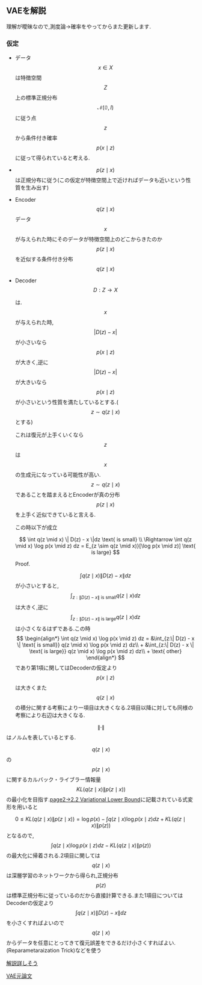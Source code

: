 ## VAEを解説

理解が曖昧なので,測度論→確率をやってからまた更新します.

### 仮定

* データ$$x \in X$$は特徴空間$$Z$$上の標準正規分布$$\mathcal{N}(\mathbb{0},I)$$に従う点$$z$$から条件付き確率$$p(x \mid z)$$に従って得られていると考える.

* $$p(z \mid x)$$は正規分布に従う(この仮定が特徴空間上で近ければデータも近いという性質を生み出す)

* Encoder $$q(z \mid x)$$
  データ$$x$$が与えられた時にそのデータが特徴空間上のどこからきたのか$$p(z \mid x)$$を近似する条件付き分布$$q(z \mid x)$$

* Decoder $$D:Z \to X$$

  は.$$x$$が与えられた時,$$| D(z) - x|$$が小さいなら$$p(x \mid  z)$$が大きく,逆に$$| D(z) - x|$$が大きいなら$$p(x \mid z)$$が小さいという性質を満たしているとする.($$z \sim q(z \mid x)$$とする)

  これは復元が上手くいくなら$$z$$は$$x$$の生成元になっている可能性が高い.$$z \sim q(z \mid x)$$であることを踏まえるとEncoderが真の分布$$p(z \mid x)$$を上手く近似できていると言える.

  この時以下が成立

  $$
\int q(z \mid x) \| D(z) - x \|dz \text{ is small} \\
  \Rightarrow
  \int q(z \mid x) \log p(x \mid z) dz = E_{z \sim q(z \mid x)}[\log p(x \mid z)] \text{ is large}
  $$
  
  
  Proof.

  $$\int q(z \mid x) \| D(z) - x \|dz$$が小さいとすると,
$$
  \int_{z:\| D(z) - x \| \text{ is small} } q(z \mid x) dz
  $$
  は大きく,逆に
  $$
  \int_{z:\| D(z) - x \| \text{ is large}} q(z \mid x) dz
  $$
  は小さくなるはずである.この時
  $$
  \begin{align*}
  	\int q(z \mid x) \log p(x \mid z) dz
  	= &\int_{z:\| D(z) - x \| \text{ is small}} q(z \mid x) \log p(x \mid z) dz\\
  		+ &\int_{z:\| D(z) - x \| \text{ is large}} q(z \mid x) \log p(x \mid z) dz\\
  		+ \text{ other}
  \end{align*}
  $$
  であり第1項に関してはDecoderの仮定より$$p(x \mid z)$$は大きくまた$$q(z \mid x)$$の積分に関する考察により一項目は大きくなる.2項目以降に対しても同様の考察により右辺は大きくなる.
  
  

$$\| \cdot \|$$はノルムを表しているとする.

$$q(z \mid x)$$の$$p(z \mid x)$$に関するカルバック・ライブラー情報量$$KL(q(z \mid x) \| p(z \mid x))$$の最小化を目指す.[page2→2.2 Variational Lower Bound](https://nzw0301.github.io/notes/vae.pdf)に記載されている式変形を用いると

$$
0 \le KL(q(z \mid x)\| p(z \mid x)) 
= \log p(x) - \int q(z \mid x) \log p(x \mid z) dz + KL(q(z \mid x) \| p(z))
$$
となるので,
$$
\int q(z \mid x) \log p(x \mid z) dz - KL(q(z \mid x) \| p(z))
$$
の最大化に帰着される.2項目に関しては$$q(z \mid x)$$は深層学習のネットワークから得られ,正規分布$$p(z)$$は標準正規分布に従っているのだから直接計算できる.また1項目についてはDecoderの仮定より$$\int q(z \mid x) \| D(z) - x \|dz$$を小さくすればよいので$$q(z \mid x)$$からデータを任意にとってきて復元誤差をできるだけ小さくすればよい.(Reparametaraization Trick)などを使う

[解説詳しそう](http://www.1-4-5.net/~dmm/ml/vae.pdf)

[VAE元論文](https://arxiv.org/pdf/1312.6114.pdf)